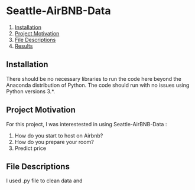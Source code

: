 # Seattle-AirBNB-Data
1. [Installation](#installation)
2. [Project Motivation](#motivation)
3. [File Descriptions](#files)
4. [Results](#results)

## Installation <a name="installation"></a>

There should be no necessary libraries to run the code here beyond the Anaconda distribution of Python.  The code should run with no issues using Python versions 3.*.

## Project Motivation<a name="motivation"></a>
For this project, I was interestested in using Seattle-AirBNB-Data :

1. How do you start to host on Airbnb?
2. How do you prepare your room?
3. Predict price

## File Descriptions <a name="files"></a>
I used .py file to clean data and
